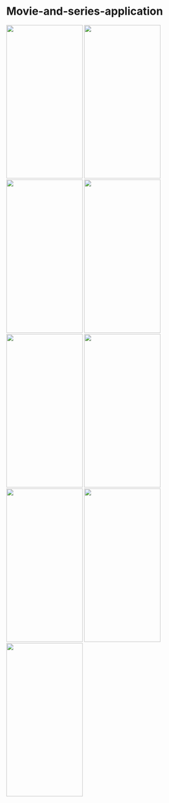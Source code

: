 ﻿# Movie-and-series-application
<img src="https://github.com/ali-moski/Movie-and-series-application/assets/163552045/6c1bcddb-828d-443c-b682-df7f647b082f" data-canonical-src="https://github.com/ali-moski/Movie-and-series-application/assets/163552045/6c1bcddb-828d-443c-b682-df7f647b082f" width="200" height="400" />

<img src="https://github.com/ali-moski/Movie-and-series-application/assets/163552045/be9317fa-e3d3-4c97-ab30-bd4a6a0bcdb3" data-canonical-src="https://github.com/ali-moski/Movie-and-series-application/assets/163552045/be9317fa-e3d3-4c97-ab30-bd4a6a0bcdb3" width="200" height="400" />

<img src="https://github.com/ali-moski/Movie-and-series-application/assets/163552045/11d750ca-140c-4703-8969-f50e3bd3be57" data-canonical-src="https://github.com/ali-moski/Movie-and-series-application/assets/163552045/11d750ca-140c-4703-8969-f50e3bd3be57" width="200" height="400" />

<img src="https://github.com/ali-moski/Movie-and-series-application/assets/163552045/33d879cc-5e06-4038-b16b-3bac14fea77e" data-canonical-src="https://github.com/ali-moski/Movie-and-series-application/assets/163552045/33d879cc-5e06-4038-b16b-3bac14fea77e" width="200" height="400" />

<img src="https://github.com/ali-moski/Movie-and-series-application/assets/163552045/d3882e9e-1717-4014-8c9d-46d91fb22158" data-canonical-src="https://github.com/ali-moski/Movie-and-series-application/assets/163552045/d3882e9e-1717-4014-8c9d-46d91fb22158" width="200" height="400" />

<img src="https://github.com/ali-moski/Movie-and-series-application/assets/163552045/e306f600-eb60-41b3-8515-c41673f77699" data-canonical-src="https://github.com/ali-moski/Movie-and-series-application/assets/163552045/e306f600-eb60-41b3-8515-c41673f77699" width="200" height="400" />

<img src="https://github.com/ali-moski/Movie-and-series-application/assets/163552045/942e4cb0-64c5-4351-9586-5744d7ec87e8" data-canonical-src="https://github.com/ali-moski/Movie-and-series-application/assets/163552045/942e4cb0-64c5-4351-9586-5744d7ec87e8" width="200" height="400" />

<img src="https://github.com/ali-moski/Movie-and-series-application/assets/163552045/2737ff53-cd9e-4202-b1b6-ba09e356326a" data-canonical-src="https://github.com/ali-moski/Movie-and-series-application/assets/163552045/2737ff53-cd9e-4202-b1b6-ba09e356326a8" width="200" height="400" />

<img src="https://github.com/ali-moski/Movie-and-series-application/assets/163552045/026f53bf-d16c-49c6-b02b-7d151649539c" data-canonical-src="https://github.com/ali-moski/Movie-and-series-application/assets/163552045/026f53bf-d16c-49c6-b02b-7d151649539c" width="200" height="400" />

